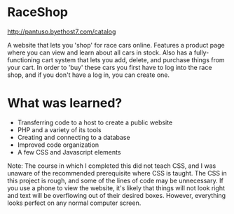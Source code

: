 # RaceShop

http://pantuso.byethost7.com/catalog

A website that lets you 'shop' for race cars online. Features a product page where you can view and learn about all cars in stock. Also has a fully-functioning cart system that lets you add, delete, and purchase things from your cart. In order to 'buy' these cars you first have to log into the race shop, and if you don't have a log in, you can create one.

# What was learned?

* Transferring code to a host to create a public website
* PHP and a variety of its tools
* Creating and connecting to a database
* Improved code organization
* A few CSS and Javascript elements

Note: The course in which I completed this did not teach CSS, and I was unaware of the recommended prerequisite where CSS is taught. The CSS in this project is rough, and some of the lines of code may be unnecessary. If you use a phone to view the website, it's likely that things will not look right and text will be overflowing out of their desired boxes. However, everything looks perfect on any normal computer screen.

